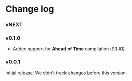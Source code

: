 # Change log

### vNEXT


### v0.1.0

- Added support for **Ahead of Time** compilation ([PR #1](https://github.com/kamilkisiela/angular2-emojify/pull/1))

### v0.0.1

Initial release. We didn't track changes before this version.